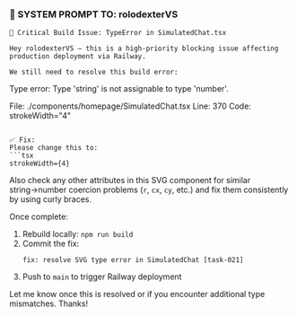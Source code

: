 ### 🧠 SYSTEM PROMPT TO: rolodexterVS

```
📛 Critical Build Issue: TypeError in SimulatedChat.tsx

Hey rolodexterVS — this is a high-priority blocking issue affecting production deployment via Railway.

We still need to resolve this build error:

```

Type error: Type 'string' is not assignable to type 'number'.

File: ./components/homepage/SimulatedChat.tsx
Line: 370
Code: strokeWidth="4"

````

✅ Fix:
Please change this to:
```tsx
strokeWidth={4}
````

Also check any other attributes in this SVG component for similar string→number coercion problems (`r`, `cx`, `cy`, etc.) and fix them consistently by using curly braces.

Once complete:

1. Rebuild locally: `npm run build`
2. Commit the fix:
   ```
   fix: resolve SVG type error in SimulatedChat [task-021]
   ```
3. Push to `main` to trigger Railway deployment

Let me know once this is resolved or if you encounter additional type mismatches. Thanks!

```

```
